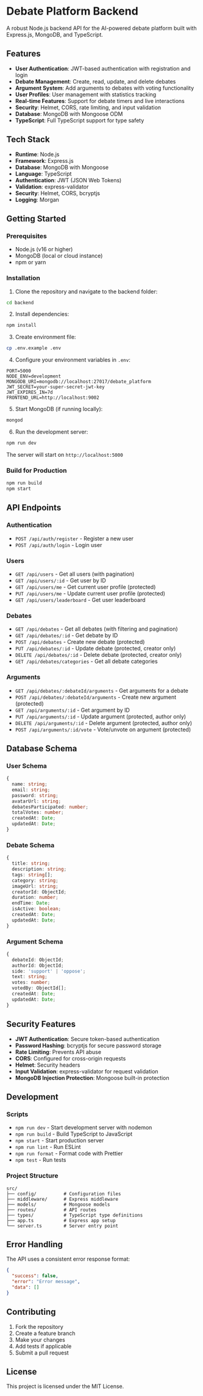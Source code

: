 # Debate Platform Backend

A robust Node.js backend API for the AI-powered debate platform built with Express.js, MongoDB, and TypeScript.

## Features

- **User Authentication**: JWT-based authentication with registration and login
- **Debate Management**: Create, read, update, and delete debates
- **Argument System**: Add arguments to debates with voting functionality
- **User Profiles**: User management with statistics tracking
- **Real-time Features**: Support for debate timers and live interactions
- **Security**: Helmet, CORS, rate limiting, and input validation
- **Database**: MongoDB with Mongoose ODM
- **TypeScript**: Full TypeScript support for type safety

## Tech Stack

- **Runtime**: Node.js
- **Framework**: Express.js
- **Database**: MongoDB with Mongoose
- **Language**: TypeScript
- **Authentication**: JWT (JSON Web Tokens)
- **Validation**: express-validator
- **Security**: Helmet, CORS, bcryptjs
- **Logging**: Morgan

## Getting Started

### Prerequisites

- Node.js (v16 or higher)
- MongoDB (local or cloud instance)
- npm or yarn

### Installation

1. Clone the repository and navigate to the backend folder:
```bash
cd backend
```

2. Install dependencies:
```bash
npm install
```

3. Create environment file:
```bash
cp .env.example .env
```

4. Configure your environment variables in `.env`:
```env
PORT=5000
NODE_ENV=development
MONGODB_URI=mongodb://localhost:27017/debate_platform
JWT_SECRET=your-super-secret-jwt-key
JWT_EXPIRES_IN=7d
FRONTEND_URL=http://localhost:9002
```

5. Start MongoDB (if running locally):
```bash
mongod
```

6. Run the development server:
```bash
npm run dev
```

The server will start on `http://localhost:5000`

### Build for Production

```bash
npm run build
npm start
```

## API Endpoints

### Authentication
- `POST /api/auth/register` - Register a new user
- `POST /api/auth/login` - Login user

### Users
- `GET /api/users` - Get all users (with pagination)
- `GET /api/users/:id` - Get user by ID
- `GET /api/users/me` - Get current user profile (protected)
- `PUT /api/users/me` - Update current user profile (protected)
- `GET /api/users/leaderboard` - Get user leaderboard

### Debates
- `GET /api/debates` - Get all debates (with filtering and pagination)
- `GET /api/debates/:id` - Get debate by ID
- `POST /api/debates` - Create new debate (protected)
- `PUT /api/debates/:id` - Update debate (protected, creator only)
- `DELETE /api/debates/:id` - Delete debate (protected, creator only)
- `GET /api/debates/categories` - Get all debate categories

### Arguments
- `GET /api/debates/:debateId/arguments` - Get arguments for a debate
- `POST /api/debates/:debateId/arguments` - Create new argument (protected)
- `GET /api/arguments/:id` - Get argument by ID
- `PUT /api/arguments/:id` - Update argument (protected, author only)
- `DELETE /api/arguments/:id` - Delete argument (protected, author only)
- `POST /api/arguments/:id/vote` - Vote/unvote on argument (protected)

## Database Schema

### User Schema
```typescript
{
  name: string;
  email: string;
  password: string;
  avatarUrl: string;
  debatesParticipated: number;
  totalVotes: number;
  createdAt: Date;
  updatedAt: Date;
}
```

### Debate Schema
```typescript
{
  title: string;
  description: string;
  tags: string[];
  category: string;
  imageUrl: string;
  creatorId: ObjectId;
  duration: number;
  endTime: Date;
  isActive: boolean;
  createdAt: Date;
  updatedAt: Date;
}
```

### Argument Schema
```typescript
{
  debateId: ObjectId;
  authorId: ObjectId;
  side: 'support' | 'oppose';
  text: string;
  votes: number;
  votedBy: ObjectId[];
  createdAt: Date;
  updatedAt: Date;
}
```

## Security Features

- **JWT Authentication**: Secure token-based authentication
- **Password Hashing**: bcryptjs for secure password storage
- **Rate Limiting**: Prevents API abuse
- **CORS**: Configured for cross-origin requests
- **Helmet**: Security headers
- **Input Validation**: express-validator for request validation
- **MongoDB Injection Protection**: Mongoose built-in protection

## Development

### Scripts

- `npm run dev` - Start development server with nodemon
- `npm run build` - Build TypeScript to JavaScript
- `npm start` - Start production server
- `npm run lint` - Run ESLint
- `npm run format` - Format code with Prettier
- `npm test` - Run tests

### Project Structure

```
src/
├── config/          # Configuration files
├── middleware/      # Express middleware
├── models/          # Mongoose models
├── routes/          # API routes
├── types/           # TypeScript type definitions
├── app.ts           # Express app setup
└── server.ts        # Server entry point
```

## Error Handling

The API uses a consistent error response format:

```json
{
  "success": false,
  "error": "Error message",
  "data": [] 
}
```

## Contributing

1. Fork the repository
2. Create a feature branch
3. Make your changes
4. Add tests if applicable
5. Submit a pull request

## License

This project is licensed under the MIT License.
